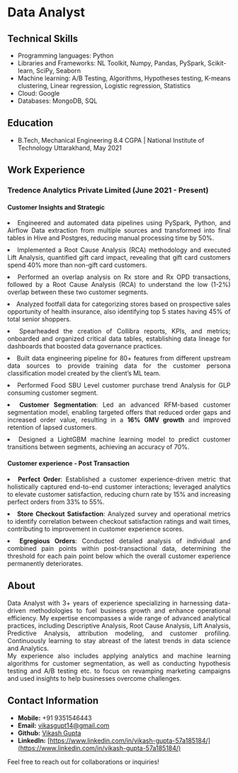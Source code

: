 # Data Analyst 

## Technical Skills
- Programming languages: Python
- Libraries and Frameworks: NL ​Toolkit, Numpy, Pandas, PySpark, Scikit-​learn, SciPy, Seaborn
- Machine learning: A/​B ​Testing, Algorithms, Hypotheses ​testing, K-​means ​clustering, Linear ​regression, Logistic ​regression, Statistics
- Cloud: Google
- Databases: MongoDB, SQL

## Education
- B.Tech, Mechanical Engineering 8.4 CGPA | National Institute of Technology Uttarakhand, May 2021

## Work Experience

### Tredence Analytics Private Limited (June 2021 - Present)
#### Customer Insights and Strategic

<div style="text-align: justify; margin-bottom: 20px;">
  <ui>
    <li style = "margin-bottom: 10px;">
      Engineered and automated data pipelines using PySpark, Python, and Airflow Data extraction from multiple sources and transformed into final tables in Hive and Postgres, reducing manual processing time by 50%.
    </li>
    <li style = "margin-bottom: 10px;">
      Implemented a Root Cause Analysis (RCA) methodology and executed Lift Analysis, quantified gift card impact, revealing that gift card customers spend 40% more than non-gift card customers.</li>
    <li style = "margin-bottom: 10px;">Performed an overlap analysis on Rx store and Rx OPD transactions, followed by a Root Cause Analysis (RCA) to understand the low (1-2%) overlap between these two customer segments.</li>
    <li style = "margin-bottom: 10px;">Analyzed footfall data for categorizing stores based on prospective sales opportunity of health insurance, also identifying top 5 states having 45% of total senior shoppers.</li>
    <li style = "margin-bottom: 10px;">Spearheaded the creation of Collibra reports, KPIs, and metrics; onboarded and organized critical data tables, establishing data lineage for dashboards that boosted data governance practices.</li>
    <li style = "margin-bottom: 10px;">Built data engineering pipeline for 80+ features from different upstream data sources to provide training data for the customer persona classification model created by the client’s ML team.</li>
    <li style = "margin-bottom: 10px;">Performed Food SBU Level customer purchase trend Analysis for GLP consuming customer segment.</li>
    <li style = "margin-bottom: 10px;"><strong>Customer Segmentation</strong>: Led an advanced RFM-based customer segmentation model, enabling targeted offers that reduced order gaps and increased order value, resulting in a <strong>16% GMV growth</strong> and improved retention of lapsed customers.</li>
    <li>Designed a LightGBM machine learning model to predict customer transitions between segments, achieving an accuracy of 70%.</li>
    </ui></div>
    
#### Customer experience - Post Transaction
<div style="text-align: justify; margin-bottom: 20px;">
  <ui>
    <li style = "margin-bottom: 10px;">
      <strong>Perfect Order</strong>: Established a customer experience-driven metric that holistically captured end-to-end customer interactions; leveraged analytics to elevate customer satisfaction, reducing churn rate by 15% and increasing perfect orders from 33% to 55%.
    </li>
    <li style = "margin-bottom: 10px;">
      <strong>Store Checkout Satisfaction</strong>: Analyzed survey and operational metrics to identify correlation between checkout satisfaction ratings and wait times, contributing to improvement in customer experience scores.
    </li>
    <li style = "margin-bottom: 10px;">
      <strong>Egregious Orders</strong>: Conducted detailed analysis of individual and combined pain points within post-transactional data, determining the threshold for each pain point below which the overall customer experience permanently deteriorates.
    </li>
    </ui></div>


## About

<div style="text-align: justify; margin-bottom: 20px;">
Data Analyst with 3+ years of experience specializing in harnessing data-driven methodologies to fuel business growth and enhance operational efficiency. My expertise encompasses a wide range of advanced analytical practices, including Descriptive Analysis, Root Cause Analysis, Lift Analysis, Predictive Analysis, attribution modeling, and customer profiling. Continuously learning to stay abreast of the latest trends in data science and Analytics. 
<br>
My experience also includes applying analytics and machine learning algorithms for customer segmentation, as well as conducting hypothesis testing and A/B testing etc. to focus on revamping marketing campaigns and used insights to help businesses overcome challenges.
</div>

## Contact Information
- **Mobile:** +91 9351546443
- **Email:** [vikasgupt14@gmail.com](mailto:vikasgupt14@gmail.com)
- **Github:** [Vikash Gupta](https://github.com/vikashmec)
- **LinkedIn:** [https://www.linkedin.com/in/vikash-gupta-57a185184/](https://www.linkedin.com/in/vikash-gupta-57a185184/)


Feel free to reach out for collaborations or inquiries!
